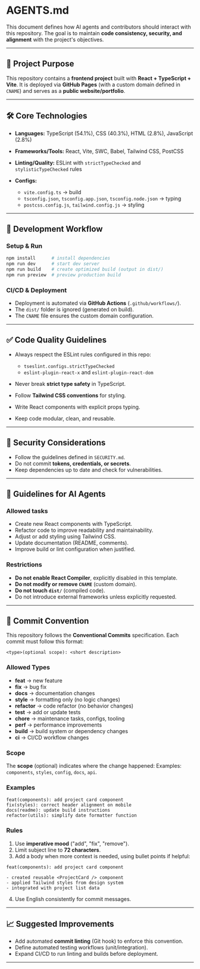 # AGENTS.md

This document defines how AI agents and contributors should interact with this repository.
The goal is to maintain **code consistency, security, and alignment** with the project's objectives.

---

## 🎯 Project Purpose

This repository contains a **frontend project** built with **React + TypeScript + Vite**.
It is deployed via **GitHub Pages** (with a custom domain defined in `CNAME`) and serves as a **public website/portfolio**.

---

## 🛠️ Core Technologies

* **Languages:** TypeScript (54.1%), CSS (40.3%), HTML (2.8%), JavaScript (2.8%)
* **Frameworks/Tools:** React, Vite, SWC, Babel, Tailwind CSS, PostCSS
* **Linting/Quality:** ESLint with `strictTypeChecked` and `stylisticTypeChecked` rules
* **Configs:**

  * `vite.config.ts` → build
  * `tsconfig.json`, `tsconfig.app.json`, `tsconfig.node.json` → typing
  * `postcss.config.js`, `tailwind.config.js` → styling

---

## 🚀 Development Workflow

### Setup & Run

```bash
npm install      # install dependencies
npm run dev      # start dev server
npm run build    # create optimized build (output in dist/)
npm run preview  # preview production build
```

### CI/CD & Deployment

* Deployment is automated via **GitHub Actions** (`.github/workflows/`).
* The `dist/` folder is ignored (generated on build).
* The `CNAME` file ensures the custom domain configuration.

---

## ✅ Code Quality Guidelines

* Always respect the ESLint rules configured in this repo:

  * `tseslint.configs.strictTypeChecked`
  * `eslint-plugin-react-x` and `eslint-plugin-react-dom`
* Never break **strict type safety** in TypeScript.
* Follow **Tailwind CSS conventions** for styling.
* Write React components with explicit props typing.
* Keep code modular, clean, and reusable.

---

## 🔐 Security Considerations

* Follow the guidelines defined in `SECURITY.md`.
* Do not commit **tokens, credentials, or secrets**.
* Keep dependencies up to date and check for vulnerabilities.

---

## 🤖 Guidelines for AI Agents

### Allowed tasks

* Create new React components with TypeScript.
* Refactor code to improve readability and maintainability.
* Adjust or add styling using Tailwind CSS.
* Update documentation (README, comments).
* Improve build or lint configuration when justified.

### Restrictions

* **Do not enable React Compiler**, explicitly disabled in this template.
* **Do not modify or remove `CNAME`** (custom domain).
* **Do not touch `dist/`** (compiled code).
* Do not introduce external frameworks unless explicitly requested.

---

## 📝 Commit Convention

This repository follows the **Conventional Commits** specification.
Each commit must follow this format:

```
<type>(optional scope): <short description>
```

### Allowed Types

* **feat** → new feature
* **fix** → bug fix
* **docs** → documentation changes
* **style** → formatting only (no logic changes)
* **refactor** → code refactor (no behavior changes)
* **test** → add or update tests
* **chore** → maintenance tasks, configs, tooling
* **perf** → performance improvements
* **build** → build system or dependency changes
* **ci** → CI/CD workflow changes

### Scope

The **scope** (optional) indicates where the change happened:
Examples: `components`, `styles`, `config`, `docs`, `api`.

### Examples

```
feat(components): add project card component
fix(styles): correct header alignment on mobile
docs(readme): update build instructions
refactor(utils): simplify date formatter function
```

### Rules

1. Use **imperative mood** ("add", "fix", "remove").
2. Limit subject line to **72 characters**.
3. Add a body when more context is needed, using bullet points if helpful:

```
feat(components): add project card component

- created reusable <ProjectCard /> component
- applied Tailwind styles from design system
- integrated with project list data
```

4. Use English consistently for commit messages.

---

## 📈 Suggested Improvements

* Add automated **commit linting** (Git hook) to enforce this convention.
* Define automated testing workflows (unit/integration).
* Expand CI/CD to run linting and builds before deployment.

---
